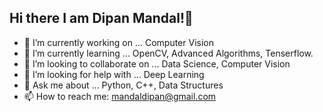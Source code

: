## Hi there I am Dipan Mandal!👋

- 🔭 I’m currently working on ... Computer Vision
- 🌱 I’m currently learning ... OpenCV, Advanced Algorithms, Tenserflow.
- 👯 I’m looking to collaborate on ... Data Science, Computer Vision
- 🤔 I’m looking for help with ... Deep Learning
- 💬 Ask me about ... Python, C++, Data Structures
- 📫 How to reach me: mandaldipan@gmail.com 
